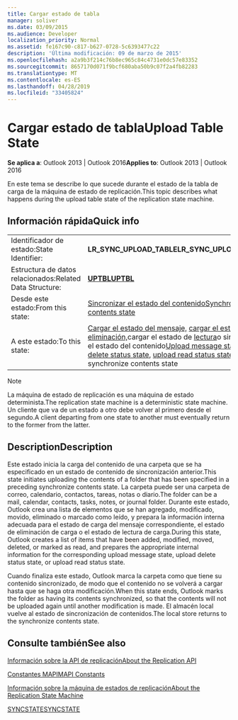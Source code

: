 ```yaml
---
title: Cargar estado de tabla
manager: soliver
ms.date: 03/09/2015
ms.audience: Developer
localization_priority: Normal
ms.assetid: fe167c90-c817-b627-0728-5c6393477c22
description: 'Última modificación: 09 de marzo de 2015'
ms.openlocfilehash: a2a9b3f214c76b8ec965c84c4731e0dc57e83352
ms.sourcegitcommit: 8657170d071f9bcf680aba50b9c07f2a4fb82283
ms.translationtype: MT
ms.contentlocale: es-ES
ms.lasthandoff: 04/28/2019
ms.locfileid: "33405824"
---
```

# <a name="upload-table-state"></a><span data-ttu-id="42a66-103">Cargar estado de tabla</span><span class="sxs-lookup"><span data-stu-id="42a66-103">Upload Table State</span></span>

  
  
<span data-ttu-id="42a66-104">**Se aplica a**: Outlook 2013 | Outlook 2016</span><span class="sxs-lookup"><span data-stu-id="42a66-104">**Applies to**: Outlook 2013 | Outlook 2016</span></span> 
  
 <span data-ttu-id="42a66-105">En este tema se describe lo que sucede durante el estado de la tabla de carga de la máquina de estado de replicación.</span><span class="sxs-lookup"><span data-stu-id="42a66-105">This topic describes what happens during the upload table state of the replication state machine.</span></span> 
  
## <a name="quick-info"></a><span data-ttu-id="42a66-106">Información rápida</span><span class="sxs-lookup"><span data-stu-id="42a66-106">Quick info</span></span>

|||
|:-----|:-----|
|<span data-ttu-id="42a66-107">Identificador de estado:</span><span class="sxs-lookup"><span data-stu-id="42a66-107">State Identifier:</span></span>  <br/> |<span data-ttu-id="42a66-108">**LR_SYNC_UPLOAD_TABLE**</span><span class="sxs-lookup"><span data-stu-id="42a66-108">**LR_SYNC_UPLOAD_TABLE**</span></span> <br/> |
|<span data-ttu-id="42a66-109">Estructura de datos relacionados:</span><span class="sxs-lookup"><span data-stu-id="42a66-109">Related Data Structure:</span></span>  <br/> |<span data-ttu-id="42a66-110">**[UPTBL](uptbl.md)**</span><span class="sxs-lookup"><span data-stu-id="42a66-110">**[UPTBL](uptbl.md)**</span></span> <br/> |
|<span data-ttu-id="42a66-111">Desde este estado:</span><span class="sxs-lookup"><span data-stu-id="42a66-111">From this state:</span></span>  <br/> |[<span data-ttu-id="42a66-112">Sincronizar el estado del contenido</span><span class="sxs-lookup"><span data-stu-id="42a66-112">Synchronize contents state</span></span>](synchronize-contents-state.md) <br/> |
|<span data-ttu-id="42a66-113">A este estado:</span><span class="sxs-lookup"><span data-stu-id="42a66-113">To this state:</span></span>  <br/> |<span data-ttu-id="42a66-114">[Cargar el estado del mensaje,](upload-message-state.md) [cargar el estado de eliminación,](upload-delete-status-state.md)cargar el estado de [lectura](upload-read-status-state.md)o sincronizar el estado del contenido</span><span class="sxs-lookup"><span data-stu-id="42a66-114">[Upload message state](upload-message-state.md), [upload delete status state](upload-delete-status-state.md), [upload read status state](upload-read-status-state.md), or synchronize contents state</span></span>  <br/> |
   
> [!NOTE]
> <span data-ttu-id="42a66-115">La máquina de estado de replicación es una máquina de estado determinista.</span><span class="sxs-lookup"><span data-stu-id="42a66-115">The replication state machine is a deterministic state machine.</span></span> <span data-ttu-id="42a66-116">Un cliente que va de un estado a otro debe volver al primero desde el segundo.</span><span class="sxs-lookup"><span data-stu-id="42a66-116">A client departing from one state to another must eventually return to the former from the latter.</span></span> 
  
## <a name="description"></a><span data-ttu-id="42a66-117">Description</span><span class="sxs-lookup"><span data-stu-id="42a66-117">Description</span></span>

<span data-ttu-id="42a66-118">Este estado inicia la carga del contenido de una carpeta que se ha especificado en un estado de contenido de sincronización anterior.</span><span class="sxs-lookup"><span data-stu-id="42a66-118">This state initiates uploading the contents of a folder that has been specified in a preceding synchronize contents state.</span></span> <span data-ttu-id="42a66-119">La carpeta puede ser una carpeta de correo, calendario, contactos, tareas, notas o diario.</span><span class="sxs-lookup"><span data-stu-id="42a66-119">The folder can be a mail, calendar, contacts, tasks, notes, or journal folder.</span></span> <span data-ttu-id="42a66-120">Durante este estado, Outlook crea una lista de elementos que se han agregado, modificado, movido, eliminado o marcado como leído, y prepara la información interna adecuada para el estado de carga del mensaje correspondiente, el estado de eliminación de carga o el estado de lectura de carga.</span><span class="sxs-lookup"><span data-stu-id="42a66-120">During this state, Outlook creates a list of items that have been added, modified, moved, deleted, or marked as read, and prepares the appropriate internal information for the corresponding upload message state, upload delete status state, or upload read status state.</span></span>
  
<span data-ttu-id="42a66-121">Cuando finaliza este estado, Outlook marca la carpeta como que tiene su contenido sincronizado, de modo que el contenido no se volverá a cargar hasta que se haga otra modificación.</span><span class="sxs-lookup"><span data-stu-id="42a66-121">When this state ends, Outlook marks the folder as having its contents synchronized, so that the contents will not be uploaded again until another modification is made.</span></span> <span data-ttu-id="42a66-122">El almacén local vuelve al estado de sincronización de contenidos.</span><span class="sxs-lookup"><span data-stu-id="42a66-122">The local store returns to the synchronize contents state.</span></span>
  
## <a name="see-also"></a><span data-ttu-id="42a66-123">Consulte también</span><span class="sxs-lookup"><span data-stu-id="42a66-123">See also</span></span>



[<span data-ttu-id="42a66-124">Información sobre la API de replicación</span><span class="sxs-lookup"><span data-stu-id="42a66-124">About the Replication API</span></span>](about-the-replication-api.md)
  
[<span data-ttu-id="42a66-125">Constantes MAPI</span><span class="sxs-lookup"><span data-stu-id="42a66-125">MAPI Constants</span></span>](mapi-constants.md)
  
[<span data-ttu-id="42a66-126">Información sobre la máquina de estados de replicación</span><span class="sxs-lookup"><span data-stu-id="42a66-126">About the Replication State Machine</span></span>](about-the-replication-state-machine.md)
  
[<span data-ttu-id="42a66-127">SYNCSTATE</span><span class="sxs-lookup"><span data-stu-id="42a66-127">SYNCSTATE</span></span>](syncstate.md)

